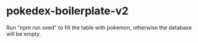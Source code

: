 # pokedex-boilerplate-v2

Run "npm run seed" to fill the table with pokemon, otherwise the database will be empty.
